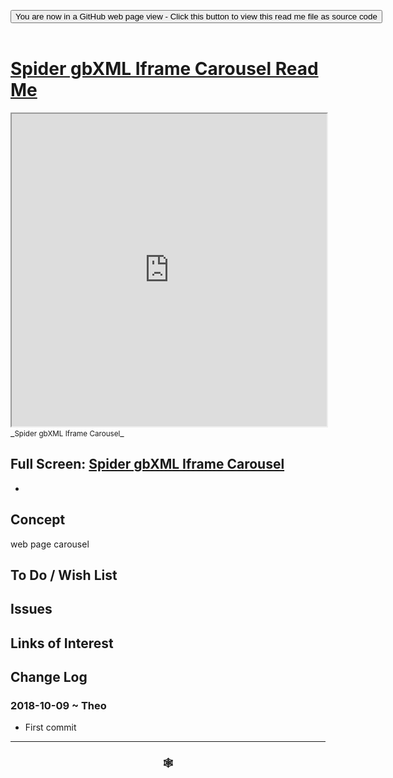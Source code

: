 
<span style=display:none; >[You are now in a GitHub source code view - click this link to view Read Me file as a web page]( https://www.ladybug.tools/spider-gbxml-tools/#cookbook/spider-gbxml-iframe-carousel/README.md "View file as a web page." ) </span>

<div><input type=button class = 'btn btn-secondary btn-sm' onclick="window.location.href='https://github.com/ladybug-tools/spider-gbxml-tools/blob/master/cookbook/spider-gbxml-iframe-carousel/README.md'";
value='You are now in a GitHub web page view - Click this button to view this read me file as source code' ></div>

<br>

# [Spider gbXML Iframe Carousel Read Me]( #cookbook/spider-gbxml-iframe-carousel/README.md )


<iframe src=https://www.ladybug.tools/spider-gbxml-tools/cookbook/spider-gbxml-iframe-carousel/index.html width=100% height=500px >Iframes are not viewable in GitHub source code views</iframe>
_<small>Spider gbXML Iframe Carousel</small>_

## Full Screen: [Spider gbXML Iframe Carousel]( https://www.ladybug.tools/spider-gbxml-tools/cookbook/spider-gbxml-iframe-carousel/r7/spider-gbxml-iframe-carousel.html )
-


## Concept

web page carousel

## To Do / Wish List


## Issues



## Links of Interest



## Change Log

### 2018-10-09 ~ Theo

* First commit


***

### <center title="Howdy! My web is better than yours. ;-)" ><a href=javascript:window.scrollTo(0,0); style="text-decoration:none !important;" > &#x1f578; </a></center>



